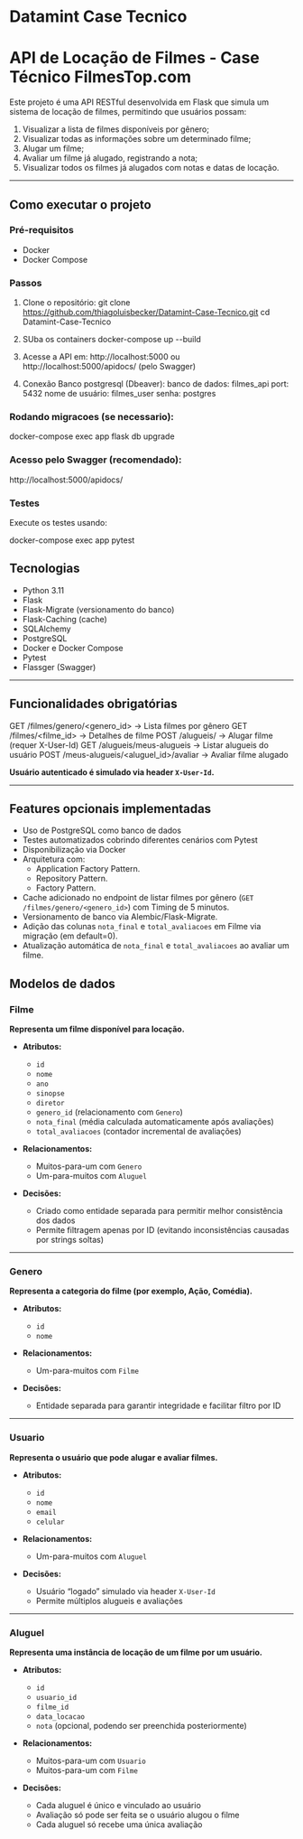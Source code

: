 # Datamint Case Tecnico


#  API de Locação de Filmes - Case Técnico FilmesTop.com

Este projeto é uma API RESTful desenvolvida em Flask que simula um sistema de locação de filmes, permitindo que usuários possam:
1. Visualizar a lista de filmes disponíveis por gênero;
2. Visualizar todas as informações sobre um determinado filme;
3. Alugar um filme;
4. Avaliar um filme já alugado, registrando a nota;
5. Visualizar todos os filmes já alugados com notas e datas de locação.

---

## Como executar o projeto

### Pré-requisitos

- Docker
- Docker Compose

### Passos

1. Clone o repositório:
git clone https://github.com/thiagoluisbecker/Datamint-Case-Tecnico.git
cd Datamint-Case-Tecnico


2. SUba os containers
docker-compose up --build

3. Acesse a API em:
http://localhost:5000 ou http://localhost:5000/apidocs/ (pelo Swagger)

4. Conexão Banco postgresql (Dbeaver):
banco de dados: filmes_api
port: 5432
nome de usuário: filmes_user
senha: postgres

### Rodando migracoes (se necessario):
docker-compose exec app flask db upgrade

### Acesso pelo Swagger (recomendado):
http://localhost:5000/apidocs/

### Testes
Execute os testes usando:

docker-compose exec app pytest



## Tecnologias 

- Python 3.11
- Flask
- Flask-Migrate (versionamento do banco)
- Flask-Caching (cache)
- SQLAlchemy 
- PostgreSQL
- Docker e Docker Compose
- Pytest
- Flassger (Swagger)

---

## Funcionalidades obrigatórias

GET    /filmes/genero/<genero_id>       -> Lista filmes por gênero
GET    /filmes/<filme_id>               -> Detalhes de filme
POST   /alugueis/                       -> Alugar filme (requer X-User-Id)
GET    /alugueis/meus-alugueis          -> Listar alugueis do usuário
POST   /meus-alugueis/<aluguel_id>/avaliar -> Avaliar filme alugado

**Usuário autenticado é simulado via header `X-User-Id`.**

---

## Features opcionais implementadas

- Uso de PostgreSQL como banco de dados
- Testes automatizados cobrindo diferentes cenários com Pytest
- Disponibilização via Docker
- Arquitetura com:
  - Application Factory Pattern.
  - Repository Pattern.
  - Factory Pattern.
- Cache  adicionado no endpoint de listar filmes por gênero (`GET /filmes/genero/<genero_id>`) com Timing de 5 minutos.
- Versionamento de banco via Alembic/Flask-Migrate.
- Adição das colunas `nota_final` e `total_avaliacoes` em Filme via migração (em default=0).
- Atualização automática de `nota_final` e `total_avaliacoes` ao avaliar um filme.



## Modelos de dados

### Filme
**Representa um filme disponível para locação.**

- **Atributos:**
  - `id`
  - `nome`
  - `ano`
  - `sinopse`
  - `diretor`
  - `genero_id` (relacionamento com `Genero`)
  - `nota_final` (média calculada automaticamente após avaliações)
  - `total_avaliacoes` (contador incremental de avaliações)

- **Relacionamentos:**
  - Muitos-para-um com `Genero`
  - Um-para-muitos com `Aluguel`

- **Decisões:**
  - Criado como entidade separada para permitir melhor consistência dos dados
  - Permite filtragem apenas por ID (evitando inconsistências causadas por strings soltas)

---

### Genero
**Representa a categoria do filme (por exemplo, Ação, Comédia).**

- **Atributos:**
  - `id`
  - `nome`

- **Relacionamentos:**
  - Um-para-muitos com `Filme`

- **Decisões:**
  - Entidade separada para garantir integridade e facilitar filtro por ID

---

### Usuario
**Representa o usuário que pode alugar e avaliar filmes.**

- **Atributos:**
  - `id`
  - `nome`
  - `email`
  - `celular`

- **Relacionamentos:**
  - Um-para-muitos com `Aluguel`

- **Decisões:**
  - Usuário “logado” simulado via header `X-User-Id`
  - Permite múltiplos alugueis e avaliações

---

### Aluguel
**Representa uma instância de locação de um filme por um usuário.**

- **Atributos:**
  - `id`
  - `usuario_id`
  - `filme_id`
  - `data_locacao`
  - `nota` (opcional, podendo ser preenchida posteriormente)

- **Relacionamentos:**
  - Muitos-para-um com `Usuario`
  - Muitos-para-um com `Filme`

- **Decisões:**
  - Cada aluguel é único e vinculado ao usuário
  - Avaliação só pode ser feita se o usuário alugou o filme
  - Cada aluguel só recebe uma única avaliação
